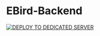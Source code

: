 # EBird-Backend
[![DEPLOY TO DEDICATED SERVER](https://github.com/Hai-Ba-Con-Ga/EBird-Backend/actions/workflows/cd.yml/badge.svg)](https://github.com/Hai-Ba-Con-Ga/EBird-Backend/actions/workflows/cd.yml)
